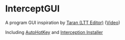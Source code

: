 # InterceptGUI

A program GUI inspiration by [Taran (LTT Editor)](https://github.com/TaranVH/2nd-keyboard/tree/master/Intercept) ([Video](https://www.youtube.com/watch?v=y3e_ri-vOIo))

Including [AutoHotKey](https://autohotkey.com) and [Interception Installer](https://github.com/oblitum/Interception)
